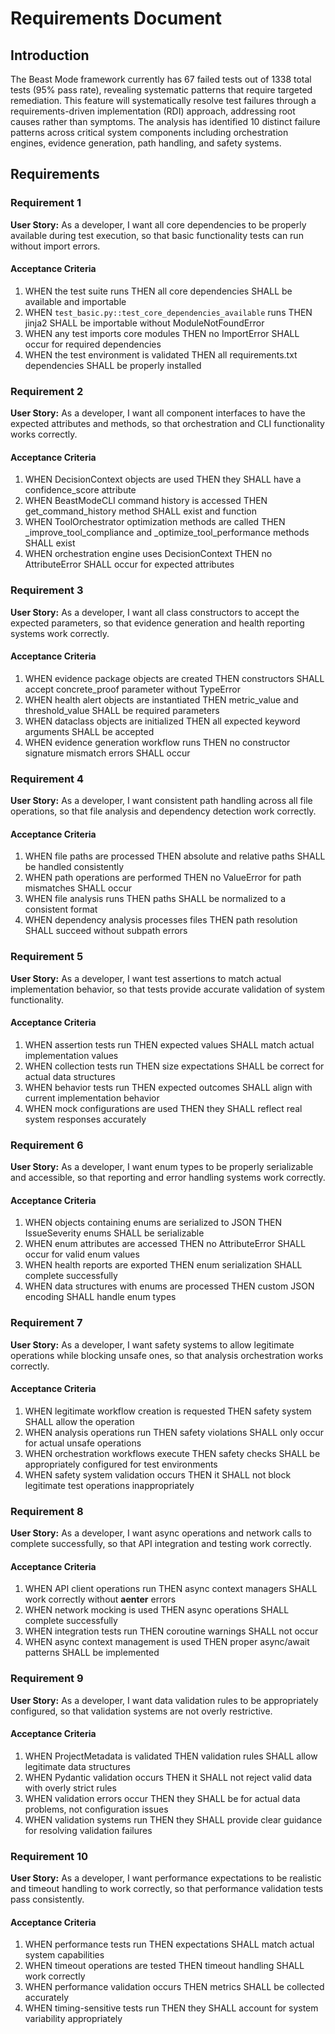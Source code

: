 # Requirements Document

## Introduction

The Beast Mode framework currently has 67 failed tests out of 1338 total tests (95% pass rate), revealing systematic patterns that require targeted remediation. This feature will systematically resolve test failures through a requirements-driven implementation (RDI) approach, addressing root causes rather than symptoms. The analysis has identified 10 distinct failure patterns across critical system components including orchestration engines, evidence generation, path handling, and safety systems.

## Requirements

### Requirement 1

**User Story:** As a developer, I want all core dependencies to be properly available during test execution, so that basic functionality tests can run without import errors.

#### Acceptance Criteria

1. WHEN the test suite runs THEN all core dependencies SHALL be available and importable
2. WHEN `test_basic.py::test_core_dependencies_available` runs THEN jinja2 SHALL be importable without ModuleNotFoundError
3. WHEN any test imports core modules THEN no ImportError SHALL occur for required dependencies
4. WHEN the test environment is validated THEN all requirements.txt dependencies SHALL be properly installed

### Requirement 2

**User Story:** As a developer, I want all component interfaces to have the expected attributes and methods, so that orchestration and CLI functionality works correctly.

#### Acceptance Criteria

1. WHEN DecisionContext objects are used THEN they SHALL have a confidence_score attribute
2. WHEN BeastModeCLI command history is accessed THEN get_command_history method SHALL exist and function
3. WHEN ToolOrchestrator optimization methods are called THEN _improve_tool_compliance and _optimize_tool_performance methods SHALL exist
4. WHEN orchestration engine uses DecisionContext THEN no AttributeError SHALL occur for expected attributes

### Requirement 3

**User Story:** As a developer, I want all class constructors to accept the expected parameters, so that evidence generation and health reporting systems work correctly.

#### Acceptance Criteria

1. WHEN evidence package objects are created THEN constructors SHALL accept concrete_proof parameter without TypeError
2. WHEN health alert objects are instantiated THEN metric_value and threshold_value SHALL be required parameters
3. WHEN dataclass objects are initialized THEN all expected keyword arguments SHALL be accepted
4. WHEN evidence generation workflow runs THEN no constructor signature mismatch errors SHALL occur

### Requirement 4

**User Story:** As a developer, I want consistent path handling across all file operations, so that file analysis and dependency detection work correctly.

#### Acceptance Criteria

1. WHEN file paths are processed THEN absolute and relative paths SHALL be handled consistently
2. WHEN path operations are performed THEN no ValueError for path mismatches SHALL occur
3. WHEN file analysis runs THEN paths SHALL be normalized to a consistent format
4. WHEN dependency analysis processes files THEN path resolution SHALL succeed without subpath errors

### Requirement 5

**User Story:** As a developer, I want test assertions to match actual implementation behavior, so that tests provide accurate validation of system functionality.

#### Acceptance Criteria

1. WHEN assertion tests run THEN expected values SHALL match actual implementation values
2. WHEN collection tests run THEN size expectations SHALL be correct for actual data structures
3. WHEN behavior tests run THEN expected outcomes SHALL align with current implementation behavior
4. WHEN mock configurations are used THEN they SHALL reflect real system responses accurately

### Requirement 6

**User Story:** As a developer, I want enum types to be properly serializable and accessible, so that reporting and error handling systems work correctly.

#### Acceptance Criteria

1. WHEN objects containing enums are serialized to JSON THEN IssueSeverity enums SHALL be serializable
2. WHEN enum attributes are accessed THEN no AttributeError SHALL occur for valid enum values
3. WHEN health reports are exported THEN enum serialization SHALL complete successfully
4. WHEN data structures with enums are processed THEN custom JSON encoding SHALL handle enum types

### Requirement 7

**User Story:** As a developer, I want safety systems to allow legitimate operations while blocking unsafe ones, so that analysis orchestration works correctly.

#### Acceptance Criteria

1. WHEN legitimate workflow creation is requested THEN safety system SHALL allow the operation
2. WHEN analysis operations run THEN safety violations SHALL only occur for actual unsafe operations
3. WHEN orchestration workflows execute THEN safety checks SHALL be appropriately configured for test environments
4. WHEN safety system validation occurs THEN it SHALL not block legitimate test operations inappropriately

### Requirement 8

**User Story:** As a developer, I want async operations and network calls to complete successfully, so that API integration and testing work correctly.

#### Acceptance Criteria

1. WHEN API client operations run THEN async context managers SHALL work correctly without __aenter__ errors
2. WHEN network mocking is used THEN async operations SHALL complete successfully
3. WHEN integration tests run THEN coroutine warnings SHALL not occur
4. WHEN async context management is used THEN proper async/await patterns SHALL be implemented

### Requirement 9

**User Story:** As a developer, I want data validation rules to be appropriately configured, so that validation systems are not overly restrictive.

#### Acceptance Criteria

1. WHEN ProjectMetadata is validated THEN validation rules SHALL allow legitimate data structures
2. WHEN Pydantic validation occurs THEN it SHALL not reject valid data with overly strict rules
3. WHEN validation errors occur THEN they SHALL be for actual data problems, not configuration issues
4. WHEN validation systems run THEN they SHALL provide clear guidance for resolving validation failures

### Requirement 10

**User Story:** As a developer, I want performance expectations to be realistic and timeout handling to work correctly, so that performance validation tests pass consistently.

#### Acceptance Criteria

1. WHEN performance tests run THEN expectations SHALL match actual system capabilities
2. WHEN timeout operations are tested THEN timeout handling SHALL work correctly
3. WHEN performance validation occurs THEN metrics SHALL be collected accurately
4. WHEN timing-sensitive tests run THEN they SHALL account for system variability appropriately
